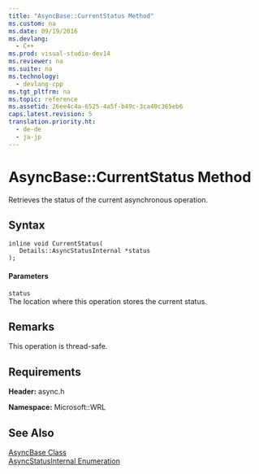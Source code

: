 ```yaml
---
title: "AsyncBase::CurrentStatus Method"
ms.custom: na
ms.date: 09/19/2016
ms.devlang: 
  - C++
ms.prod: visual-studio-dev14
ms.reviewer: na
ms.suite: na
ms.technology: 
  - devlang-cpp
ms.tgt_pltfrm: na
ms.topic: reference
ms.assetid: 26ee4c4a-6525-4a5f-b49c-3ca40c365eb6
caps.latest.revision: 5
translation.priority.ht: 
  - de-de
  - ja-jp
---
```

# AsyncBase::CurrentStatus Method
Retrieves the status of the current asynchronous operation.  
  
## Syntax  
  
```  
inline void CurrentStatus(  
   Details::AsyncStatusInternal *status  
);  
```  
  
#### Parameters  
 `status`  
 The location where this operation stores the current status.  
  
## Remarks  
 This operation is thread-safe.  
  
## Requirements  
 **Header:** async.h  
  
 **Namespace:** Microsoft::WRL  
  
## See Also  
 [AsyncBase Class](../vs140/AsyncBase-Class.md)   
 [AsyncStatusInternal Enumeration](../vs140/AsyncStatusInternal-Enumeration.md)
